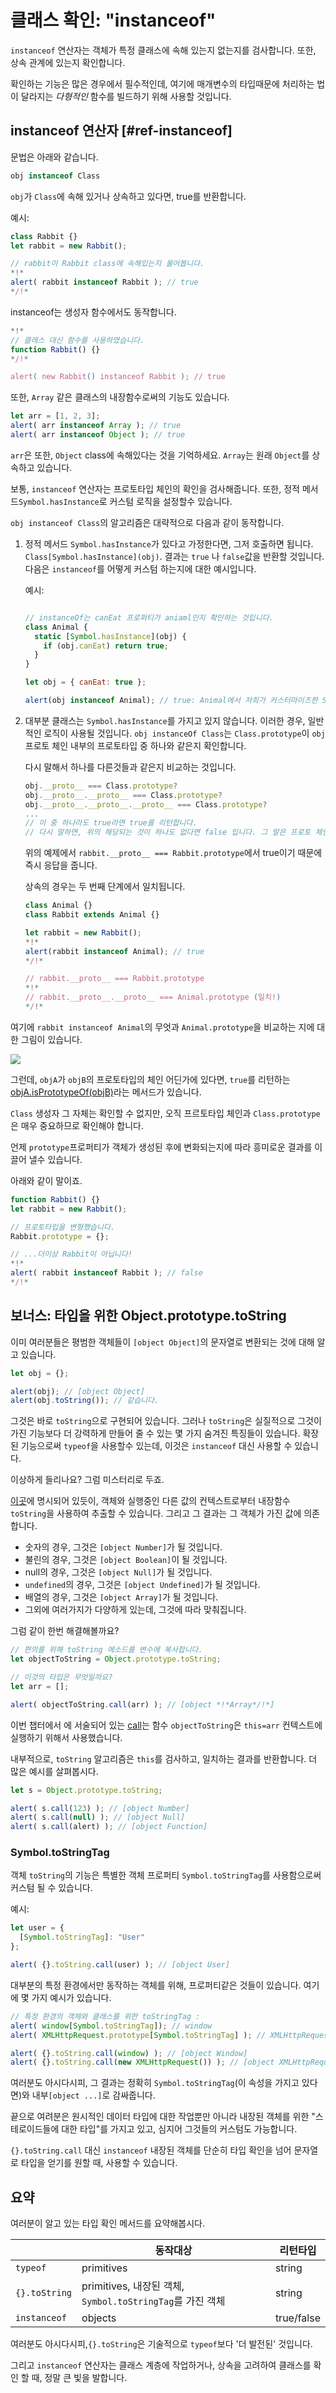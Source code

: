 # 클래스 확인: "instanceof"

`instanceof` 연산자는 객체가 특정 클래스에 속해 있는지 없는지를 검사합니다. 또한, 상속 관계에 있는지 확인합니다.

확인하는 기능은 많은 경우에서 필수적인데, 여기에 매개변수의 타입때문에 처리하는 법이 달라지는 *다형적인* 함수를 빌드하기 위해 사용할 것입니다.

## instanceof 연산자 [#ref-instanceof]

문법은 아래와 같습니다.
```js
obj instanceof Class
```

`obj`가 `Class`에 속해 있거나 상속하고 있다면, true를 반환합니다.

예시:

```js run
class Rabbit {}
let rabbit = new Rabbit();

// rabbit이 Rabbit class에 속해있는지 물어봅니다.
*!*
alert( rabbit instanceof Rabbit ); // true
*/!*
```

instanceof는 생성자 함수에서도 동작합니다.

```js run
*!*
// 클래스 대신 함수를 사용하였습니다.
function Rabbit() {}
*/!*

alert( new Rabbit() instanceof Rabbit ); // true
```

또한, `Array` 같은 클래스의 내장함수로써의 기능도 있습니다.

```js run
let arr = [1, 2, 3];
alert( arr instanceof Array ); // true
alert( arr instanceof Object ); // true
```

`arr`은 또한, `Object` class에 속해있다는 것을 기억하세요. `Array`는 원래 `Object`를 상속하고 있습니다.

보통, `instanceof` 연산자는 프로토타입 체인의 확인을 검사해줍니다. 또한, 정적 메서드`Symbol.hasInstance`로 커스텀 로직을 설정할수 있습니다.

`obj instanceof Class`의 알고리즘은 대략적으로 다음과 같이 동작합니다.

1. 정적 메서드 `Symbol.hasInstance`가 있다고 가정한다면, 그저 호출하면 됩니다. `Class[Symbol.hasInstance](obj)`. 결과는 `true` 나 `false`값을 반환할 것입니다. 다음은 `instanceof`를 어떻게 커스텀 하는지에 대한 예시입니다.

    예시:

    ```js run

    // instanceOf는 canEat 프로퍼티가 aniaml인지 확인하는 것입니다.
    class Animal {
      static [Symbol.hasInstance](obj) {
        if (obj.canEat) return true;
      }
    }

    let obj = { canEat: true };

    alert(obj instanceof Animal); // true: Animal에서 저희가 커스터마이즈한 Symbol.hasInstance가 호출 되었기 때문에 true를 리턴했습니다.
    ```

2. 대부분 클래스는 `Symbol.hasInstance`를 가지고 있지 않습니다. 이러한 경우, 일반적인 로직이 사용될 것입니다. `obj instanceOf Class`는 `Class.prototype`이 `obj` 프로토 체인 내부의 프로토타입 중 하나와 같은지 확인합니다.

    다시 말해서 하나를 다른것들과 같은지 비교하는 것입니다.
    ```js
    obj.__proto__ === Class.prototype?
    obj.__proto__.__proto__ === Class.prototype?
    obj.__proto__.__proto__.__proto__ === Class.prototype?
    ...
    // 이 중 하나라도 true라면 true를 리턴합니다.
    // 다시 말하면, 위의 해당되는 것이 하나도 없다면 false 입니다. 그 말은 프로토 체인의 끝에 도달한다는 것을 의미합니다.
    ```

   위의 예제에서 `rabbit.__proto__ === Rabbit.prototype`에서 true이기 때문에 즉시 응답을 줍니다.

    상속의 경우는 두 번째 단계에서 일치됩니다.

    ```js run
    class Animal {}
    class Rabbit extends Animal {}

    let rabbit = new Rabbit();
    *!*
    alert(rabbit instanceof Animal); // true
    */!*

    // rabbit.__proto__ === Rabbit.prototype
    *!*
    // rabbit.__proto__.__proto__ === Animal.prototype (일치!)
    */!*
    ```

여기에 `rabbit instanceof Animal`의 무엇과 `Animal.prototype`을 비교하는 지에 대한 그림이 있습니다.

![](instanceof.svg)

그런데, `objA`가 `objB`의 프로토타입의 체인 어딘가에 있다면, `true`를 리턴하는 [objA.isPrototypeOf(objB)](mdn:js/object/isPrototypeOf)라는 메서드가 있습니다.

`Class` 생성자 그 자체는 확인할 수 없지만, 오직 프르토타입 체인과 `Class.prototype`은 매우 중요하므로 확인해야 합니다.

언제 `prototype`프로퍼티가 객체가 생성된 후에 변화되는지에 따라 흥미로운 결과를 이끌어 낼수 있습니다.

아래와 같이 말이죠.

```js run
function Rabbit() {}
let rabbit = new Rabbit();

// 프로토타입을 변형했습니다.
Rabbit.prototype = {};

// ...더이상 Rabbit이 아닙니다!
*!*
alert( rabbit instanceof Rabbit ); // false
*/!*
```

## 보너스: 타입을 위한 Object.prototype.toString

이미 여러분들은 평범한 객체들이 `[object Object]`의 문자열로 변환되는 것에 대해 알고 있습니다.

```js run
let obj = {};

alert(obj); // [object Object]
alert(obj.toString()); // 같습니다.
```

그것은 바로 `toString`으로 구현되어 있습니다. 그러나 `toString`은 실질적으로 그것이 가진 기능보다 더 강력하게 만들어 줄 수 있는 몇 가지 숨겨진 특징들이 있습니다. 확장된 기능으로써 `typeof`을 사용할수 있는데, 이것은 `instanceof` 대신 사용할 수 있습니다.

이상하게 들리나요? 그럼 미스터리로 두죠.

[이곳](https://tc39.github.io/ecma262/#sec-object.prototype.tostring)에 명시되어 있듯이, 객체와 실행중인 다른 값의 컨텍스트로부터 내장함수 `toString`을 사용하여 추출할 수 있습니다. 그리고 그 결과는 그 객체가 가진 값에 의존합니다.

- 숫자의 경우, 그것은 `[object Number]`가 될 것입니다.
- 불린의 경우, 그것은 `[object Boolean]`이 될 것입니다.
- null의 경우, 그것은 `[object Null]`가 될 것입니다.
- `undefined`의 경우, 그것은 `[object Undefined]`가 될 것입니다.
- 배열의 경우, 그것은 `[object Array]`가 될 것입니다.
- 그외에 여러가지가 다양하게 있는데, 그것에 따라 맞춰집니다.

그럼 같이 한번 해결해볼까요?

```js run
// 편의를 위해 toString 메소드를 변수에 복사합니다.
let objectToString = Object.prototype.toString;

// 이것의 타입은 무엇일까요?
let arr = [];

alert( objectToString.call(arr) ); // [object *!*Array*/!*]
```

이번 챕터에서 [](info:call-apply-decorators)에 서술되어 있는 [call](mdn:js/function/call)는 함수 `objectToString`은 `this=arr` 컨텍스트에 실행하기 위해서 사용했습니다.

내부적으로, `toString` 알고리즘은 `this`를 검사하고, 일치하는 결과를 반환합니다. 더 많은 예시를 살펴봅시다.

```js run
let s = Object.prototype.toString;

alert( s.call(123) ); // [object Number]
alert( s.call(null) ); // [object Null]
alert( s.call(alert) ); // [object Function]
```

### Symbol.toStringTag

객체 `toString`의 기능은 특별한 객체 프로퍼티 `Symbol.toStringTag`를 사용함으로써 커스텀 될 수 있습니다.

예시:

```js run
let user = {
  [Symbol.toStringTag]: "User"
};

alert( {}.toString.call(user) ); // [object User]
```

대부분의 특정 환경에서만 동작하는 객체를 위해, 프로퍼티같은 것들이 있습니다. 여기에 몇 가지 예시가 있습니다.

```js run
// 특정 환경의 객체와 클래스를 위한 toStringTag :
alert( window[Symbol.toStringTag]); // window
alert( XMLHttpRequest.prototype[Symbol.toStringTag] ); // XMLHttpRequest

alert( {}.toString.call(window) ); // [object Window]
alert( {}.toString.call(new XMLHttpRequest()) ); // [object XMLHttpRequest]
```

여러분도 아시다시피, 그 결과는 정확히 `Symbol.toStringTag`(이 속성을 가지고 있다면)와 내부`[object ...]`로 감싸줍니다.

끝으로 여려분은 원시적인 데이터 타입에 대한 작업뿐만 아니라 내장된 객체를 위한 "스테로이드들에 대한 타입"를 가지고 있고, 심지어 그것들의 커스텀도 가능합니다.

`{}.toString.call` 대신 `instanceof` 내장된 객체를 단순히 타입 확인을 넘어 문자열로 타입을 얻기를 원할 때, 사용할 수 있습니다.

## 요약

여러분이 알고 있는 타입 확인 메서드를 요약해봅시다.

|               | 동작대상      |  리턴타입      |
|---------------|-------------|---------------|
| `typeof`      | primitives  |  string       |
| `{}.toString` | primitives, 내장된 객체, `Symbol.toStringTag`를 가진 객체   |       string |
| `instanceof`  | objects     |  true/false   |

여러분도 아시다시피,`{}.toString`은 기술적으로 `typeof`보다 '더 발전된' 것입니다.

그리고 `instanceof` 연산자는 클래스 계층에 작업하거나, 상속을 고려하여 클래스를 확인 할 때, 정말 큰 빛을 발합니다.
